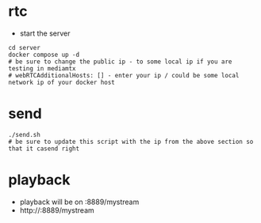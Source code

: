 #  rtc

* start the server 
```
cd server
docker compose up -d
# be sure to change the public ip - to some local ip if you are testing in mediamtx
# webRTCAdditionalHosts: [] - enter your ip / could be some local network ip of your docker host
```

# send 
```
./send.sh
# be sure to update this script with the ip from the above section so that it casend right
```
# playback
* playback will be on :8889/mystream
* http://<serverip>:8889/mystream
